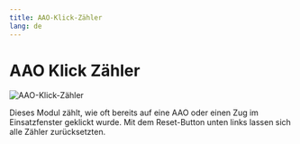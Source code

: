 ```yaml
---
title: AAO-Klick-Zähler
lang: de
---
```


# AAO Klick Zähler
![AAO-Klick-Zähler](/modules/aao-zaehler/de.png)

Dieses Modul zählt, wie oft bereits auf eine AAO oder einen Zug im Einsatzfenster geklickt wurde. Mit dem Reset-Button unten links lassen sich alle Zähler zurücksetzten.
